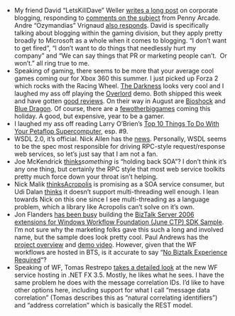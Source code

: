 -   My friend David “LetsKillDave” Weller [writes a long
    post](http://feeds.feedburner.com/~r/LetsKillDave/~3/128471126/penny-arcade-s-jerry-quot-tycho-quot-holkins-gripes-about-microsoft-blogging-i-respond.aspx)
    on corporate blogging, responding to [comments on the
    subject](http://www.penny-arcade.com/2007/06/27#1182927600) from
    Penny Arcade. Andre “Ozymandias” Vrignaud [also
    responds](http://ozymandias.com/archive/2007/06/27/Penny-Arcade-on-Microsoft-Bloggers.aspx).
    David is specifically talking about blogging within the gaming
    division, but they apply pretty broadly to Microsoft as a whole when
    it comes to blogging. “I don’t want to get fired”, “I don’t want to
    do things that needlessly hurt my company” and “We can say things
    that PR or marketing people can’t.  Or won’t.” all ring true to me.
-   Speaking of gaming, there seems to be more that your average cool
    games coming our for Xbox 360 this summer. I just picked up Forza 2
    which rocks with the Racing Wheel. [The
    Darkness](http://www.xbox.com/games/thedarkness/) looks very cool
    and I laughed my ass off playing the
    [Overlord](http://www.xbox.com/games/overlord) demo. Both shipped
    this week and have gotten [good
    reviews](http://www.metacritic.com/games/xbox360/). On their way in
    August are [Bioshock](http://www.xbox.com/games/bioshock/) and [Blue
    Dragon](http://www.xbox.com/games/bluedragonxbox360/). Of course,
    there are a
    [few](http://www.xbox.com/games/grandtheftautoiv/)[other](http://www.xbox.com/games/assassinscreed/)[big](http://www.xbox.com/games/halo3)[games](http://www.xbox.com/games/masseffect/)
    coming this holiday. A good, but expensive, year to be a gamer.
-   I laughed my ass off reading Larry O’Brien’s [Top 10 Things To Do
    With Your Petaflop
    Supercomputer](http://www.knowing.net/PermaLink,guid,0447726e-8ac1-46b2-8cf5-22afb7eb3cc5.aspx),
    esp. \#9.
-   WSDL 2.0, it’s official. Nick Allen has the
    [news](http://blogs.msdn.com/drnick/archive/2007/06/28/wsdl-2-0-completed.aspx).
    Personally, WSDL seems to be the spec most responsible for driving
    RPC-style request/response web services, so let’s just say that I am
    not a fan.  
-   Joe McKendrick
    [thinks](http://blogs.zdnet.com/service-oriented/?p=905)*something*
    is “holding back SOA”? I don’t think it’s any one thing, but
    certainly the RPC style that most web service toolkits pretty much
    force down your throat isn’t helping.
-   Nick Malik
    [thinks](http://udidahan.weblogs.us/2007/06/27/cab-and-acropolis-of-little-help-for-soa-interactions/)[Acropolis](http://windowsclient.net/acropolis/)
    is promising as a SOA service consumer, but Udi Dalan
    [thinks](http://udidahan.weblogs.us/2007/06/27/cab-and-acropolis-of-little-help-for-soa-interactions/http://udidahan.weblogs.us/2007/06/27/cab-and-acropolis-of-little-help-for-soa-interactions/)
    it doesn’t support multi-threading well enough. I lean towards Nick
    on this one since I see multi-threading as a language problem, which
    a library like Acropolis can’t solve on it’s own.
-   Jon Flanders [has been
    busy](http://www.masteringbiztalk.com/blogs/jon/PermaLink,guid,01a499d4-9aa3-4902-bafd-fae03cb89d13.aspx)
    building the [BizTalk Server 2006 extensions for Windows Workflow
    Foundation (June CTP) SDK
    Sample](https://connect.microsoft.com/site/sitehome.aspx?SiteID=437).
    I’m not sure why the marketing folks gave this such a long and
    involved name, but the sample does look pretty cool. Paul Andrews
    has the [project
    overview](http://blogs.msdn.com/pandrew/archive/2007/06/04/biztalk-adapter-for-windows-workflow-foundation-sample-june-2007-ctp.aspx)
    and [demo video](http://go.microsoft.com/?linkid=6902574). However,
    given that the WF workflows are hosted in BTS, is it accurate to say
    “[No Biztalk Experience
    Required](http://blogs.msdn.com/pandrew/archive/2007/06/27/no-biztalk-experience-required.aspx)“?
-   Speaking of WF, Tomas Restrepo [takes a detailed
    look](http://www.winterdom.com/weblog/2007/06/28/WorkflowServicesInOrcas.aspx)
    at the new WF service hosting in .NET FX 3.5. Mostly, he likes what
    he sees. I have the same problem he does with the message
    correlation IDs. I’d like to have other options here, including
    support for what I call “message data correlation” (Tomas describes
    this as “natural correlating identifiers”) and “address correlation”
    which is basically the REST model.

